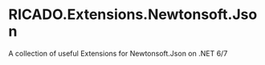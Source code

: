 # RICADO.Extensions.Newtonsoft.Json
A collection of useful Extensions for Newtonsoft.Json on .NET 6/7
